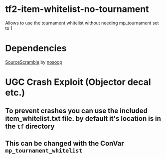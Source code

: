 # tf2-item-whitelist-no-tournament
Allows to use the tournament whitelist without needing mp_tournament set to 1

# Dependencies
[SourceScramble](https://github.com/nosoop/SMExt-SourceScramble) by [nosoop](https://github.com/nosoop)

# UGC Crash Exploit (Objector decal etc.)
## To prevent crashes you can use the included item_whitelist.txt file. by default it's location is in the `tf` directory 
## This can be changed with the ConVar `mp_tournament_whitelist`
